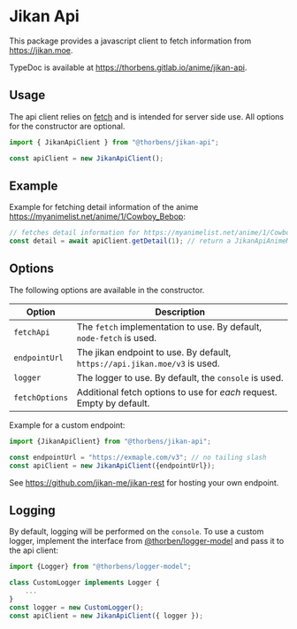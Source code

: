 # Jikan Api

This package provides a javascript client to fetch information from https://jikan.moe.

TypeDoc is available at https://thorbens.gitlab.io/anime/jikan-api.

## Usage

The api client relies on [fetch](https://www.npmjs.com/package/node-fetch) and is intended for server side use.
All options for the constructor are optional.

```typescript
import { JikanApiClient } from "@thorbens/jikan-api";

const apiClient = new JikanApiClient();
```

## Example

Example for fetching detail information of the anime https://myanimelist.net/anime/1/Cowboy_Bebop:

```typescript
// fetches detail information for https://myanimelist.net/anime/1/Cowboy_Bebop
const detail = await apiClient.getDetail(1); // return a JikanApiAnimeModel
```

## Options

The following options are available in the constructor.

| Option | Description |
| ------ | ----------- |
| `fetchApi` | The `fetch` implementation to use. By default, `node-fetch` is used. |
| `endpointUrl` | The jikan endpoint to use. By default, `https://api.jikan.moe/v3` is used. |
| `logger` | The logger to use. By default, the `console` is used. |
| `fetchOptions` | Additional fetch options to use for *each* request. Empty by default. |

Example for a custom endpoint:
```typescript
import {JikanApiClient} from "@thorbens/jikan-api";

const endpointUrl = "https://exmaple.com/v3"; // no tailing slash
const apiClient = new JikanApiClient({endpointUrl});
```

See https://github.com/jikan-me/jikan-rest for hosting your own endpoint.

## Logging

By default, logging will be performed on the `console`.
To use a custom logger, implement the interface from [@thorben/logger-model](https://gitlab.com/thorbens/logger-model)
and pass it to the api client:

```typescript
import {Logger} from "@thorbens/logger-model";

class CustomLogger implements Logger {
    ...
}
const logger = new CustomLogger();
const apiClient = new JikanApiClient({ logger });
```
